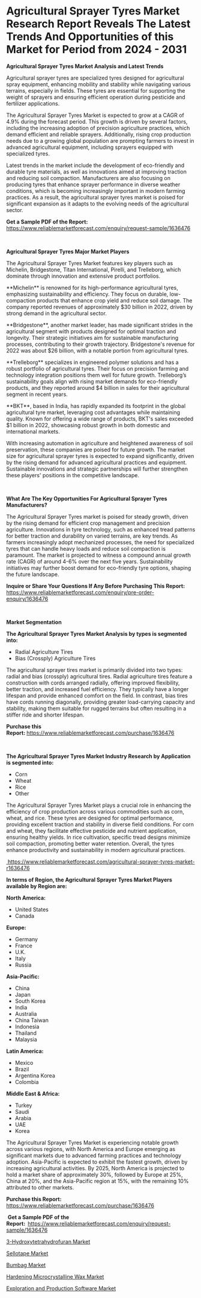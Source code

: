<p><h1>Agricultural Sprayer Tyres Market Research Report Reveals The Latest Trends And Opportunities of this Market for Period from 2024 - 2031</h1></p><p><strong>Agricultural Sprayer Tyres Market Analysis and Latest Trends</strong></p>
<p><p>Agricultural sprayer tyres are specialized tyres designed for agricultural spray equipment, enhancing mobility and stability while navigating various terrains, especially in fields. These tyres are essential for supporting the weight of sprayers and ensuring efficient operation during pesticide and fertilizer applications.</p><p>The Agricultural Sprayer Tyres Market is expected to grow at a CAGR of 4.9% during the forecast period. This growth is driven by several factors, including the increasing adoption of precision agriculture practices, which demand efficient and reliable sprayers. Additionally, rising crop production needs due to a growing global population are prompting farmers to invest in advanced agricultural equipment, including sprayers equipped with specialized tyres.</p><p>Latest trends in the market include the development of eco-friendly and durable tyre materials, as well as innovations aimed at improving traction and reducing soil compaction. Manufacturers are also focusing on producing tyres that enhance sprayer performance in diverse weather conditions, which is becoming increasingly important in modern farming practices. As a result, the agricultural sprayer tyres market is poised for significant expansion as it adapts to the evolving needs of the agricultural sector.</p></p>
<p><strong>Get a Sample PDF of the Report:&nbsp;</strong> <a href="https://www.reliablemarketforecast.com/enquiry/request-sample/1636476">https://www.reliablemarketforecast.com/enquiry/request-sample/1636476</a></p>
<p>&nbsp;</p>
<p><strong>Agricultural Sprayer Tyres Major Market Players</strong></p>
<p><p>The Agricultural Sprayer Tyres Market features key players such as Michelin, Bridgestone, Titan International, Pirelli, and Trelleborg, which dominate through innovation and extensive product portfolios. </p><p>**Michelin** is renowned for its high-performance agricultural tyres, emphasizing sustainability and efficiency. They focus on durable, low-compaction products that enhance crop yield and reduce soil damage. The company reported revenues of approximately $30 billion in 2022, driven by strong demand in the agricultural sector.</p><p>**Bridgestone**, another market leader, has made significant strides in the agricultural segment with products designed for optimal traction and longevity. Their strategic initiatives aim for sustainable manufacturing processes, contributing to their growth trajectory. Bridgestone's revenue for 2022 was about $26 billion, with a notable portion from agricultural tyres.</p><p>**Trelleborg** specializes in engineered polymer solutions and has a robust portfolio of agricultural tyres. Their focus on precision farming and technology integration positions them well for future growth. Trelleborg’s sustainability goals align with rising market demands for eco-friendly products, and they reported around $4 billion in sales for their agricultural segment in recent years.</p><p>**BKT**, based in India, has rapidly expanded its footprint in the global agricultural tyre market, leveraging cost advantages while maintaining quality. Known for offering a wide range of products, BKT's sales exceeded $1 billion in 2022, showcasing robust growth in both domestic and international markets.</p><p>With increasing automation in agriculture and heightened awareness of soil preservation, these companies are poised for future growth. The market size for agricultural sprayer tyres is expected to expand significantly, driven by the rising demand for advanced agricultural practices and equipment. Sustainable innovations and strategic partnerships will further strengthen these players' positions in the competitive landscape.</p></p>
<p>&nbsp;</p>
<p><strong>What Are The Key Opportunities For Agricultural Sprayer Tyres Manufacturers?</strong></p>
<p><p>The Agricultural Sprayer Tyres market is poised for steady growth, driven by the rising demand for efficient crop management and precision agriculture. Innovations in tyre technology, such as enhanced tread patterns for better traction and durability on varied terrains, are key trends. As farmers increasingly adopt mechanized processes, the need for specialized tyres that can handle heavy loads and reduce soil compaction is paramount. The market is projected to witness a compound annual growth rate (CAGR) of around 4-6% over the next five years. Sustainability initiatives may further boost demand for eco-friendly tyre options, shaping the future landscape.</p></p>
<p><strong>Inquire or Share Your Questions If Any Before Purchasing This Report:</strong> <a href="https://www.reliablemarketforecast.com/enquiry/pre-order-enquiry/1636476">https://www.reliablemarketforecast.com/enquiry/pre-order-enquiry/1636476</a></p>
<p>&nbsp;</p>
<p><strong>Market Segmentation</strong></p>
<p><strong>The Agricultural Sprayer Tyres Market Analysis by types is segmented into:</strong></p>
<p><ul><li>Radial Agriculture Tires</li><li>Bias (Crossply) Agriculture Tires</li></ul></p>
<p><p>The agricultural sprayer tires market is primarily divided into two types: radial and bias (crossply) agricultural tires. Radial agriculture tires feature a construction with cords arranged radially, offering improved flexibility, better traction, and increased fuel efficiency. They typically have a longer lifespan and provide enhanced comfort on the field. In contrast, bias tires have cords running diagonally, providing greater load-carrying capacity and stability, making them suitable for rugged terrains but often resulting in a stiffer ride and shorter lifespan.</p></p>
<p><strong>Purchase this Report:&nbsp;</strong><a href="https://www.reliablemarketforecast.com/purchase/1636476">https://www.reliablemarketforecast.com/purchase/1636476</a></p>
<p>&nbsp;</p>
<p><strong>The Agricultural Sprayer Tyres Market Industry Research by Application is segmented into:</strong></p>
<p><ul><li>Corn</li><li>Wheat</li><li>Rice</li><li>Other</li></ul></p>
<p><p>The Agricultural Sprayer Tyres Market plays a crucial role in enhancing the efficiency of crop production across various commodities such as corn, wheat, and rice. These tyres are designed for optimal performance, providing excellent traction and stability in diverse field conditions. For corn and wheat, they facilitate effective pesticide and nutrient application, ensuring healthy yields. In rice cultivation, specific tread designs minimize soil compaction, promoting better water retention. Overall, the tyres enhance productivity and sustainability in modern agricultural practices.</p></p>
<p><a href="https://www.reliablemarketforecast.com/agricultural-sprayer-tyres-market-r1636476">&nbsp;https://www.reliablemarketforecast.com/agricultural-sprayer-tyres-market-r1636476</a></p>
<p><strong>In terms of Region, the Agricultural Sprayer Tyres Market Players available by Region are:</strong></p>
<p>
    <p> <strong> North America: </strong>
        <ul>
            <li>United States</li>
            <li>Canada</li>
        </ul>
        </p> 
    <p> <strong> Europe: </strong>
        <ul>
            <li>Germany</li>
            <li>France</li>
            <li>U.K.</li>
            <li>Italy</li>
            <li>Russia</li>
        </ul>
        </p> 
    <p> <strong> Asia-Pacific: </strong>
        <ul>
            <li>China</li>
            <li>Japan</li>
            <li>South Korea</li>
            <li>India</li>
            <li>Australia</li>
            <li>China Taiwan</li>
            <li>Indonesia</li>
            <li>Thailand</li>
            <li>Malaysia</li>
        </ul>
        </p> 
    <p> <strong> Latin America: </strong>
        <ul>
            <li>Mexico</li>
            <li>Brazil</li>
            <li>Argentina Korea</li>
            <li>Colombia</li>
        </ul>
        </p> 
    <p> <strong> Middle East & Africa: </strong>
        <ul>
            <li>Turkey</li>
            <li>Saudi</li>
            <li>Arabia</li>
            <li>UAE</li>
            <li>Korea</li>
        </ul>
    </p>
    </p>
<p><p>The Agricultural Sprayer Tyres Market is experiencing notable growth across various regions, with North America and Europe emerging as significant markets due to advanced farming practices and technology adoption. Asia-Pacific is expected to exhibit the fastest growth, driven by increasing agricultural activities. By 2025, North America is projected to hold a market share of approximately 30%, followed by Europe at 25%, China at 20%, and the Asia-Pacific region at 15%, with the remaining 10% attributed to other markets.</p></p>
<p><strong>Purchase this Report: </strong><a href="https://www.reliablemarketforecast.com/purchase/1636476">https://www.reliablemarketforecast.com/purchase/1636476</a></p>
<p>&nbsp;<strong>Get a Sample PDF of the Report:&nbsp;&nbsp;</strong><a href="https://www.reliablemarketforecast.com/enquiry/request-sample/1636476">https://www.reliablemarketforecast.com/enquiry/request-sample/1636476</a></p>
<p><strong></strong></p>
<p><p><a href="https://medium.com/@santosdicki04/3-hydroxytetrahydrofuran-market-analysis-report-global-insights-by-region-type-analysis-2fe44b36ef5c">3-Hydroxytetrahydrofuran Market</a></p><p><a href="https://issuu.com/reportprime-2/docs/sellotape-market-size-2030.pptx_2343d727082567">Sellotape Market</a></p><p><a href="https://issuu.com/reportprime-2/docs/bumbag-market-size-2030.pptx_ee37194cfb9774">Bumbag Market</a></p><p><a href="https://medium.com/@aaronvargas43/what-are-the-current-and-future-prospects-for-the-hardening-microcrystalline-wax-market-a43f31be3376?postPublishedType=repub">Hardening Microcrystalline Wax Market</a></p><p><a href="https://www.linkedin.com/pulse/exploration-production-software-market-outlook-complete-industry-4c7je?trackingId=gasx2CeNTB6hBH9DmfjLjQ%3D%3D">Exploration and Production Software Market</a></p></p>